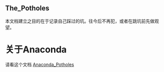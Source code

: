 ## The_Potholes
本文档建立之目的在于记录自己踩过的坑。往今后不再犯，或者在跳坑前先做观望。

# 关于Anaconda
请看这个文档 [Anaconda_Potholes](https://github.com/llstela/The_Potholes/blob/main/Anaconda%E3%81%AE%E5%9D%91.md)
